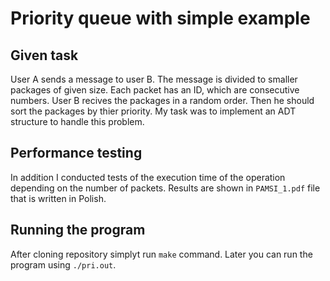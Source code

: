# Priority queue with simple example

## Given task
User A sends a message to user B. The message is divided to smaller packages of given size. Each packet has an ID, which are consecutive numbers. User B recives the packages in a random order. Then he should sort the packages by thier priority. 
My task was to implement an ADT structure to handle this problem.

## Performance testing
In addition I conducted tests of the execution time of the operation depending on the number of packets.
Results are shown in ``PAMSI_1.pdf`` file that is written in Polish.

## Running the program
After cloning repository simplyt run ` make ` command. Later you can run the program using `./pri.out`.
